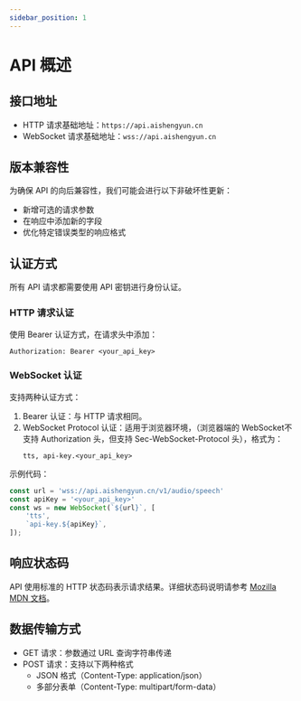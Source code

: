 ```yaml
---
sidebar_position: 1
---
```

# API 概述

## 接口地址

- HTTP 请求基础地址：`https://api.aishengyun.cn`
- WebSocket 请求基础地址：`wss://api.aishengyun.cn`

## 版本兼容性

为确保 API 的向后兼容性，我们可能会进行以下非破坏性更新：

- 新增可选的请求参数
- 在响应中添加新的字段
- 优化特定错误类型的响应格式

## 认证方式

所有 API 请求都需要使用 API 密钥进行身份认证。

### HTTP 请求认证

使用 Bearer 认证方式，在请求头中添加：
```
Authorization: Bearer <your_api_key>
```

### WebSocket 认证

支持两种认证方式：

1. Bearer 认证：与 HTTP 请求相同。
2. WebSocket Protocol 认证：适用于浏览器环境，（浏览器端的 WebSocket不支持 Authorization 头，但支持 Sec-WebSocket-Protocol 头），格式为：
   ```
   tts, api-key.<your_api_key>
   ```

示例代码：

```javascript
const url = 'wss://api.aishengyun.cn/v1/audio/speech'
const apiKey = '<your_api_key>'
const ws = new WebSocket(`${url}`, [
    'tts',
    `api-key.${apiKey}`,
]);
```

## 响应状态码

API 使用标准的 HTTP 状态码表示请求结果。详细状态码说明请参考 [Mozilla MDN 文档](https://developer.mozilla.org/zh-CN/docs/Web/HTTP/Status)。

## 数据传输方式

- GET 请求：参数通过 URL 查询字符串传递
- POST 请求：支持以下两种格式
  - JSON 格式（Content-Type: application/json）
  - 多部分表单（Content-Type: multipart/form-data）